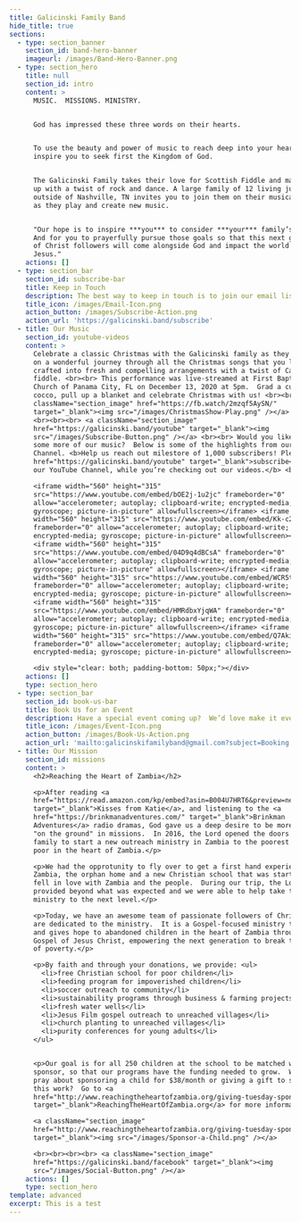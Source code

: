 ```yaml
---
title: Galicinski Family Band
hide_title: true
sections:
  - type: section_banner
    section_id: band-hero-banner
    imageurl: /images/Band-Hero-Banner.png
  - type: section_hero
    title: null
    section_id: intro
    content: >
      MUSIC.  MISSIONS. MINISTRY.


      God has impressed these three words on their hearts. 


      To use the beauty and power of music to reach deep into your heart and
      inspire you to seek first the Kingdom of God.  


      The Galicinski Family takes their love for Scottish Fiddle and mashes it
      up with a twist of rock and dance. A large family of 12 living just
      outside of Nashville, TN invites you to join them on their musical journey
      as they play and create new music.


      "Our hope is to inspire ***you*** to consider ***your*** family’s mission.
      And for you to prayerfully pursue those goals so that this next generation
      of Christ followers will come alongside God and impact the world for
      Jesus."
    actions: []
  - type: section_bar
    section_id: subscribe-bar
    title: Keep in Touch
    description: The best way to keep in touch is to join our email list.
    title_icon: /images/Email-Icon.png
    action_button: /images/Subscribe-Action.png
    action_url: 'https://galicinski.band/subscribe'
  - title: Our Music
    section_id: youtube-videos
    content: >
      Celebrate a classic Christmas with the Galicinski family as they take you
      on a wonderful journey through all the Christmas songs that you love best,
      crafted into fresh and compelling arrangements with a twist of Cape Breton
      fiddle. <br><br> This performance was live-streamed at First Baptist
      Church of Panama City, FL on December 13, 2020 at 5pm.  Grad a cup of hot
      cocco, pull up a blanket and celebrate Christmas with us! <br><br> <a
      className="section_image" href="https://fb.watch/2mzqf5AySN/"
      target="_blank"><img src="/images/ChristmasShow-Play.png" /></a>
      <br><br><br> <a className="section_image"
      href="https://galicinski.band/youtube" target="_blank"><img
      src="/images/Subscribe-Button.png" /></a> <br><br> Would you like to hear
      some more of our music?  Below is some of the highlights from our YouTube
      Channel. <b>Help us reach out milestore of 1,000 subscribers! Please <a
      href="https://galicinski.band/youtube" target="_blank">subscribe</a> to
      our YouTube Channel, while you’re checking out our videos.</b> <br><br>

      <iframe width="560" height="315"
      src="https://www.youtube.com/embed/bOE2j-1u2jc" frameborder="0"
      allow="accelerometer; autoplay; clipboard-write; encrypted-media;
      gyroscope; picture-in-picture" allowfullscreen></iframe> <iframe
      width="560" height="315" src="https://www.youtube.com/embed/Kk-c23H79Ow"
      frameborder="0" allow="accelerometer; autoplay; clipboard-write;
      encrypted-media; gyroscope; picture-in-picture" allowfullscreen></iframe>
      <iframe width="560" height="315"
      src="https://www.youtube.com/embed/04D9q4dBCsA" frameborder="0"
      allow="accelerometer; autoplay; clipboard-write; encrypted-media;
      gyroscope; picture-in-picture" allowfullscreen></iframe> <iframe
      width="560" height="315" src="https://www.youtube.com/embed/WCR5taP-th4"
      frameborder="0" allow="accelerometer; autoplay; clipboard-write;
      encrypted-media; gyroscope; picture-in-picture" allowfullscreen></iframe>
      <iframe width="560" height="315"
      src="https://www.youtube.com/embed/HMRdbxYjqWA" frameborder="0"
      allow="accelerometer; autoplay; clipboard-write; encrypted-media;
      gyroscope; picture-in-picture" allowfullscreen></iframe> <iframe
      width="560" height="315" src="https://www.youtube.com/embed/Q7AkiYO4geA"
      frameborder="0" allow="accelerometer; autoplay; clipboard-write;
      encrypted-media; gyroscope; picture-in-picture" allowfullscreen></iframe>

      <div style="clear: both; padding-bottom: 50px;"></div>
    actions: []
    type: section_hero
  - type: section_bar
    section_id: book-us-bar
    title: Book Us for an Event
    description: Have a special event coming up?  We’d love make it even more special!
    title_icon: /images/Event-Icon.png
    action_button: /images/Book-Us-Action.png
    action_url: 'mailto:galicinskifamilyband@gmail.com?subject=Booking for an event'
  - title: Our Mission
    section_id: missions
    content: >
      <h2>Reaching the Heart of Zambia</h2>

      <p>After reading <a
      href="https://read.amazon.com/kp/embed?asin=B004U7HRT6&preview=newtab&linkCode=kpe&ref_=cm_sw_r_kb_dp_nDb6FbHKREKV2&tag=galicinskifam-20"
      target="_blank">Kisses from Katie</a>, and listening to the <a
      href="https://brinkmanadventures.com/" target="_blank">Brinkman
      Adventures</a> radio dramas, God gave us a deep desire to be more involved
      "on the ground" in missions.  In 2016, the Lord opened the doors for our
      family to start a new outreach ministry in Zambia to the poorest of the
      poor in the heart of Zambia.</p>

      <p>We had the opprotunity to fly over to get a first hand experience of
      Zambia, the orphan home and a new Christian school that was starting.  We
      fell in love with Zambia and the people.  During our trip, the Lord
      provided beyond what was expected and we were able to help take the
      ministry to the next level.</p>

      <p>Today, we have an awesome team of passionate followers of Christ who
      are dedicated to the ministry.  It is a Gospel-focused ministry that loves
      and gives hope to abandoned children in the heart of Zambia through the
      Gospel of Jesus Christ, empowering the next generation to break the chains
      of poverty.</p>

      <p>By faith and through your donations, we provide: <ul>  
        <li>free Christian school for poor children</li>
        <li>feeding program for impoverished children</li>
        <li>soccer outreach to community</li>
        <li>sustainability programs through business & farming projects</li>
        <li>fresh water wells</li>
        <li>Jesus Film gospel outreach to unreached villages</li>
        <li>church planting to unreached villages</li>
        <li>purity conferences for young adults</li>
      </ul>


      <p>Our goal is for all 250 children at the school to be matched with a
      sponsor, so that our programs have the funding needed to grow.  Would you
      pray about sponsoring a child for $38/month or giving a gift to support
      this work?  Go to <a
      href="http://www.reachingtheheartofzambia.org/giving-tuesday-sponsorship-opportunity/"
      target="_blank">ReachingTheHeartOfZambia.org</a> for more information.</p>

      <a className="section_image"
      href="http://www.reachingtheheartofzambia.org/giving-tuesday-sponsorship-opportunity/"
      target="_blank"><img src="/images/Sponsor-a-Child.png" /></a>      

      <br><br><br><br> <a className="section_image"
      href="https://galicinski.band/facebook" target="_blank"><img
      src="/images/Social-Button.png" /></a>
    actions: []
    type: section_hero
template: advanced
excerpt: This is a test
---
```

